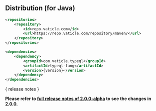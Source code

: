 ## Distribution (for Java)

```xml
<repositories>
    <repository>
        <id>repo.vaticle.com</id>
        <url>https://repo.vaticle.com/repository/maven/</url>
    </repository>
</repositories>

<dependencies>
    <dependency>
        <groupId>com.vaticle.typeql</groupId>
        <artifactId>typeql-lang</artifactId>
        <version>{version}</version>
    </dependency>
</dependencies>
```

{ release notes }

**Please refer to [full release notes of 2.0.0-alpha](https://github.com/vaticle/typeql-java/releases/tag/2.0.0-alpha) to see the changes in 2.0.0.**
